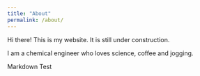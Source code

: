 ```yaml
---
title: "About"
permalink: /about/
---
```



Hi there! This is my website. It is still under construction.<br>

I am a chemical engineer who loves science, coffee and jogging.

Markdown Test
